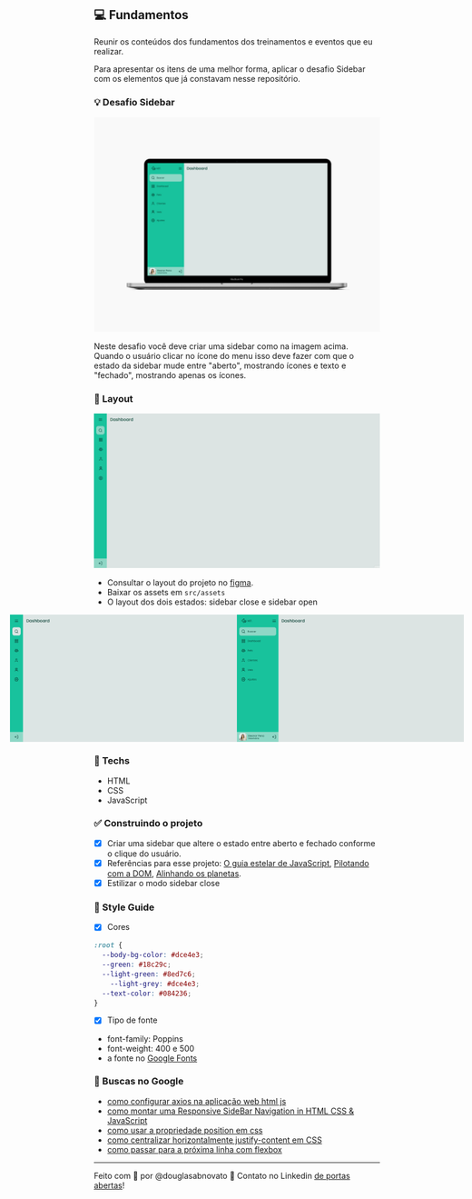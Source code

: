 ## 💻 Fundamentos

Reunir os conteúdos dos fundamentos dos treinamentos e eventos que eu realizar.

Para apresentar os itens de uma melhor forma, aplicar o desafio Sidebar com os elementos que já constavam nesse repositório.

### 💡 Desafio Sidebar

![Sidebar.jpg](./.github/sidebar.jpg)

Neste desafio você deve criar uma sidebar como na imagem acima. Quando o usuário clicar no ícone do menu isso deve fazer com que o estado da sidebar mude entre "aberto", mostrando ícones e texto e "fechado", mostrando apenas os ícones.

### 🚀 Layout

![Animação.gif](./.github/animacao.gif)
- Consultar o layout do projeto no [figma](https://www.figma.com/file/iOuqAlZvhAMkkfjCMFyc7Y/DD-%2F-Sidebar-Responsiva/duplicate).
- Baixar os assets em `src/assets`
- O layout dos dois estados: sidebar close e sidebar open

<p align="center" style="display: flex; align-items: flex-start; justify-content: center;"> 
  <img alt="sidebar close" title="#blogchallenge" src="./.github/sidebar-close.jpg" width="400px"> 
  <img alt="sidebar open" title="#blogchallenge" src="./.github/sidebar-open.png" width="400px"> 
</p> 

### 🚀 Techs

- HTML
- CSS
- JavaScript

### ✅ Construindo o projeto

- [x] Criar uma sidebar que altere o estado entre aberto e fechado conforme o clique do usuário.
- [x] Referências para esse projeto: [O guia estelar de JavaScript](https://app.rocketseat.com.br/node/o-guia-estelar-de-java-script), [Pilotando com a DOM](https://app.rocketseat.com.br/node/pilotando-com-a-dom), [Alinhando os planetas](https://app.rocketseat.com.br/node/flexbox).
- [x] Estilizar o modo sidebar close

### 🎨 Style Guide

- [x] Cores
```css
:root {
  --body-bg-color: #dce4e3;
  --green: #18c29c;
  --light-green: #8ed7c6;
	--light-grey: #dce4e3;
  --text-color: #084236;
}
```
- [x] Tipo de fonte 
- font-family: Poppins 
- font-weight: 400 e 500
- a fonte no [Google Fonts](https://fonts.google.com/) 

### 📅 Buscas no Google

- [como configurar axios na aplicação web html js](https://axios-http.com/docs/intro)
- [como montar uma Responsive SideBar Navigation in HTML CSS & JavaScript](https://www.codinglabweb.com/2021/04/responsive-side-navigation-bar-in-html.html) 
- [como usar a propriedade position em css](https://www.w3schools.com/css/css_positioning.asp)  
- [como centralizar horizontalmente justify-content em CSS](https://developer.mozilla.org/en-US/docs/Web/CSS/justify-content) 
- [como passar para a próxima linha com flexbox](https://desenvolvimentoparaweb.com/css/flexbox-quebrar-proxima-linha-breakline/#:~:text=Como%20quebrar%20linha%20depois%20de%20um%20flex%20item&text=Como%20foi%20dito%2C%20.,pr%C3%B3pria%20linha%20para%20conseguir%20isso)

---

Feito com 💜 por @douglasabnovato 👋 Contato no Linkedin [de portas abertas](https://www.linkedin.com/in/douglasabnovato/)!
